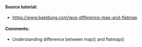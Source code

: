 
#### Source tutorial:
- https://www.baeldung.com/java-difference-map-and-flatmap

#### Comments: 
- Understanding difference between map() and flatmap()

